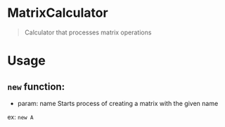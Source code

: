 # MatrixCalculator
> Calculator that processes matrix operations

# Usage
## `new` function:
- param: name 
Starts process of creating a matrix with the given name

ex: `new A`

